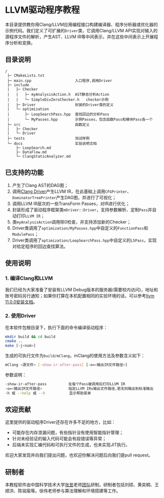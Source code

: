# LLVM驱动程序教程

本目录提供教你用Clang/LLVM应用编程接口构建编译器、程序分析器或优化器的示例代码。我们定义了可扩展的`Driver`类，它调用Clang/LLVM API实现对输入的源程序文件的解析，产生AST、LLVM IR等中间表示，并在这些中间表示上开展程序分析和变换。

## 目录说明

```
/
 ├─ CMakeLists.txt          
 ├─ main.cpp                    入口程序,调用Driver
 ├─ include
 |   ├─ Checker
 |   |   ├─ myAnalysisAction.h  AST静态分析Action
 |   |   └─ SimpleDivZeroChecker.h   checker示例
 |   ├─ Driver                  封装的Driver类的定义
 |   └─ optimization
 |       ├─ LoopSearchPass.hpp  查找回边的分析Pass
 |       └─ MyPasses.hpp        示例Passes，包含函数Pass和模块Pass各一个
 ├─ src                         函数定义
 |   ├─ Checker
 |   └─ Driver
 ├─ tests                       测试样例
 └─ docs                        实验说明文档
     ├─ LoopSearch.md
     ├─ DataFlow.md
     └─ ClangStaticAnalyzer.md
```
## 已支持的功能
1. 产生了Clang AST的DAG图；
2. 调用[Clang Driver](https://github.com/llvm/llvm-project/blob/release/11.x/clang/lib/Driver/Driver.cpp)产生LLVM IR，在此基础上调用`CFGPrinter`、`DominatorTreePrinter`产生DAG图，并进行了可视化；
3. 调用LLVM IR层次的一些TransForm Passes，对IR进行优化；
4. 封装形成了驱动程序框架类`mDriver::Driver`，支持参数解析、定制`Pass`并自动打印`LLVM IR`；
5. 类`myAnalysisAction`调用除0检查，并支持添加新的Checker；
6. Driver类调用了`optimization/MyPasses.hpp`中自定义的`FunctionPass`和`ModulePass`；
7. Driver类调用了`optimization/LoopSearchPass.hpp`中自定义的`LSPass`，实现对给定程序的回边查找算法。

## 使用说明

### 1. 编译Clang和LLVM
我们已经为大家准备了安装有LLVM Debug版本的服务器(需要校内访问)，地址和账号密码另行通知；如果你打算在本机配置相同的实验环境的话，可以参考[llvm 11.0.0安装文档](./docs/LLVM-11.0.0-install.md)。

### 2. 使用Driver
在本软件包根目录下，执行下面的命令编译驱动程序：
```bash
mkdir build && cd build
cmake ..
make [-j<num>]
```
生成的可执行文件为`build/mClang`，mClang的使用方法及参数含义如下：
```bash
mClang <源文件> [-show-ir-after-pass] [-o=<输出IR文件路径>]
```
参数说明：
```bash
-show-ir-after-pass          在每个Pass被调用后打印LLVM IR
-o=<输出IR文件路径>            指定LLVM IRs输出文件路径,若无则输出到标准输出
-h 或 --help 或 --h           显示帮助菜单
```
## 欢迎贡献

这里提供的驱动程序Driver还存在许多不足的地方，比如：
- 可能存在内存泄漏问题，有些指针没有使用智能指针管理；
- 针对未经验证的输入代码可能会有段错误等异常；
- 后端未实现汇编代码和可执行文件的生成，也未实现JIT执行。

欢迎大家发现并向我们提出问题，也欢迎你解决问题后向我们提pull request。

## 研制者

本教程软件由中国科学技术大学[张昱](http://staff.ustc.edu.cn/~yuzhang/)老师[团队](https://s4plus.ustc.edu.cn/)研制，研制者包括刘硕、黄奕桐、王顺洪、陈铭瑜等。徐伟老师参与算法理解和环境搭建等工作。
